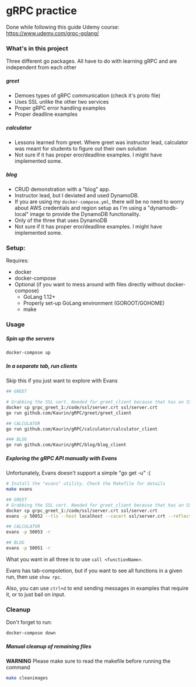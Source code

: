 # gRPC practice

Done while following this guide Udemy course: https://www.udemy.com/grpc-golang/

### What's in this project

Three different go packages. All have to do with learning gRPC and are independent from each other

##### greet
* Demoes types of gRPC communication (check it's proto file)
* Uses SSL unlike the other two services
* Proper gRPC error handling examples
* Proper deadline examples

##### calculator
* Lessons learned from greet. Where greet was instructor lead, calculator was meant for students to figure out their own solution
* Not sure if it has proper eror/deadline examples. I might have implemented some.

##### blog
* CRUD demonstration with a "blog" app.
* Instructor lead, but I deviated and used DynamoDB.
* If you are using my `docker-compose.yml`, there will be no need to worry about AWS credentials and region setup as I'm using a "dynamodb-local" image to provide the DynamoDB functionality.
* Only of the three that uses DynamoDB
* Not sure if it has proper eror/deadline examples. I might have implemented some.

### Setup:
Requires:
* docker
* docker-compose
* Optional (if you want to mess around with files directly without docker-compose)
    * GoLang 1.12+
    * Properly set-up GoLang environment (GOROOT/GOHOME)
    * make

### Usage

##### Spin up the servers

```bash
docker-compose up
```

##### In a separate tab, run clients
Skip this if you just want to explore with Evans

```bash
## GREET

# Grabbing the SSL cert. Needed for greet_client because that has an SSL example
docker cp grpc_greet_1:/code/ssl/server.crt ssl/server.crt
go run github.com/Kaurin/gRPC/greet/greet_client

## CALCULATOR
go run github.com/Kaurin/gRPC/calculator/calculator_client

### BLOG
go run github.com/Kaurin/gRPC/blog/blog_client
```

##### Exploring the gRPC API manually with Evans

Unfortunately, Evans doesn't support a simple "go get -u" :(

```bash
# Install the "evans" utility. Check the Makefile for details
make evans

## GREET
# Grabbing the SSL cert. Needed for greet_client because that has an SSL example
docker cp grpc_greet_1:/code/ssl/server.crt ssl/server.crt
evans -p 50052 --tls --host localhost --cacert ssl/server.crt --reflection

## CALCULATOR
evans -p 50053 -r

## BLOG
evans -p 50051 -r
```
What you want in all three is to use `call <functionName>`. 

Evans has tab-compoletion, but if you want to see all functions in a given run, then use `show rpc`.

Also, you can use `ctrl+d` to end sending messages in examples that require it, or to just bail on input.


### Cleanup
Don't forget to run:
```bash
docker-compose down
```

##### Manual cleanup of remaining files

**WARNING** Please make sure to read the makefile before running the command

```bash
make cleanimages
```
